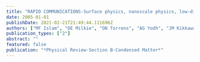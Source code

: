 ```yaml
---
title: "RAPID COMMUNICATIONS-Surface physics, nanoscale physics, low-dimensional systems-Magnetic heterogeneity and alignment of single wall carbon nanotubes"
date: 2005-01-01
publishDate: 2021-02-21T21:49:44.111696Z
authors: ["MF Islam", "DE Milkie", "ON Torrens", "AG Yodh", "JM Kikkawa"]
publication_types: ["2"]
abstract: ""
featured: false
publication: "*Physical Review-Section B-Condensed Matter*"
---
```



